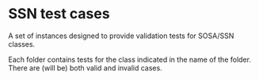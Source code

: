 # SSN test cases

A set of instances designed to provide validation tests for SOSA/SSN classes.

Each folder contains tests for the class indicated in the name of the folder.
There are (will be) both valid and invalid cases.
